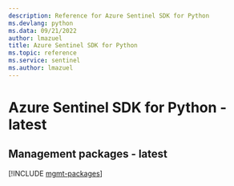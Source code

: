 ```yaml
---
description: Reference for Azure Sentinel SDK for Python
ms.devlang: python
ms.data: 09/21/2022
author: lmazuel
title: Azure Sentinel SDK for Python
ms.topic: reference
ms.service: sentinel
ms.author: lmazuel
---
```

# Azure Sentinel SDK for Python - latest

## Management packages - latest
[!INCLUDE [mgmt-packages](sentinel-mgmt-index.md)]